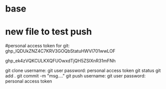 # base
# new file to test push

#personal access token for git: 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

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

git clone
	username: git user
	password: personal access token
git status
git add .
git commit -m "msg...."
git push
	username: git user
	password: personal access token
